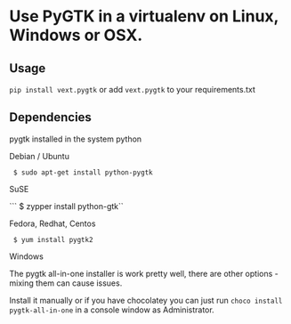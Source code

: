 Use PyGTK in a virtualenv on Linux, Windows or OSX.
===================================================

Usage
-----

```pip install vext.pygtk``` or add  ```vext.pygtk``` to your requirements.txt


Dependencies
------------

pygtk installed in the system python

Debian / Ubuntu

``` $ sudo apt-get install python-pygtk```

SuSE

``` $ zypper install python-gtk``

Fedora, Redhat, Centos

``` $ yum install pygtk2```

Windows

The pygtk all-in-one installer is work pretty well, there are other options - mixing them can cause issues.

Install it manually or if you have chocolatey you can just run ```choco install pygtk-all-in-one``` in a console window as Administrator.
